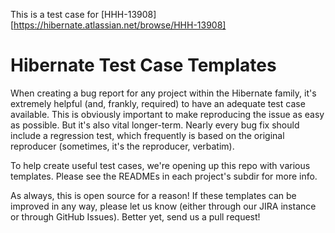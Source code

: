 This is a test case for [HHH-13908][https://hibernate.atlassian.net/browse/HHH-13908]

# Hibernate Test Case Templates

When creating a bug report for any project within the Hibernate family, it's extremely helpful (and, frankly, required)
to have an adequate test case available.  This is obviously important to make reproducing the issue as easy as
possible.  But it's also vital longer-term.  Nearly every bug fix should include a regression test, which frequently is based
on the original reproducer (sometimes, it's the reproducer, verbatim).

To help create useful test cases, we're opening up this repo with various templates.  Please see the READMEs in each
project's subdir for more info.

As always, this is open source for a reason!  If these templates can be improved in any way, please let us know (either
through our JIRA instance or through GitHub Issues).  Better yet, send us a pull request!
